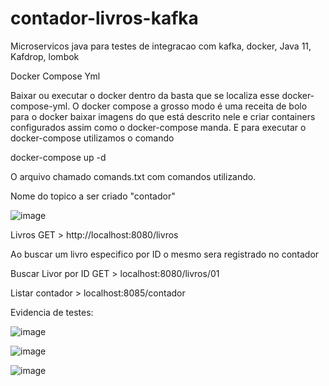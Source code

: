# contador-livros-kafka
Microservicos java para testes de integracao com kafka, docker, Java 11, Kafdrop, lombok

Docker Compose Yml

Baixar ou executar o docker dentro da basta que se localiza esse docker-compose-yml. O docker compose a grosso modo é uma receita de bolo para o docker baixar imagens do que está descrito nele e criar containers configurados assim como o docker-compose manda. E para executar o docker-compose utilizamos o comando

docker-compose up -d

O arquivo chamado comands.txt com comandos utilizando.

Nome do topico a ser criado "contador"

![image](https://user-images.githubusercontent.com/6165929/176976443-76a7c9d8-e24a-46e3-92b4-9ac8b55f5b9d.png)


Livros GET > http://localhost:8080/livros

Ao buscar um livro especifico por ID o mesmo sera registrado no contador

Buscar Livor por ID GET > localhost:8080/livros/01

Listar contador > localhost:8085/contador


Evidencia de testes:

![image](https://user-images.githubusercontent.com/6165929/176976739-7c879769-992c-42cb-bbe1-c0b6dbbed61c.png)

![image](https://user-images.githubusercontent.com/6165929/176976750-61abb7ad-0e29-40be-be2f-aac3e258b982.png)


![image](https://user-images.githubusercontent.com/6165929/176976712-187f573d-1db6-4b4a-bcb4-a5922f0e2cd3.png)

